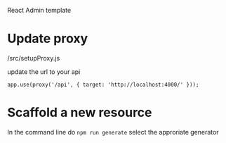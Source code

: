 React Admin template

# Update proxy

/src/setupProxy.js

update the url to your api

`app.use(proxy('/api', { target: 'http://localhost:4000/' }));`

# Scaffold a new resource

In the command line do `npm run generate`
select the approriate generator


